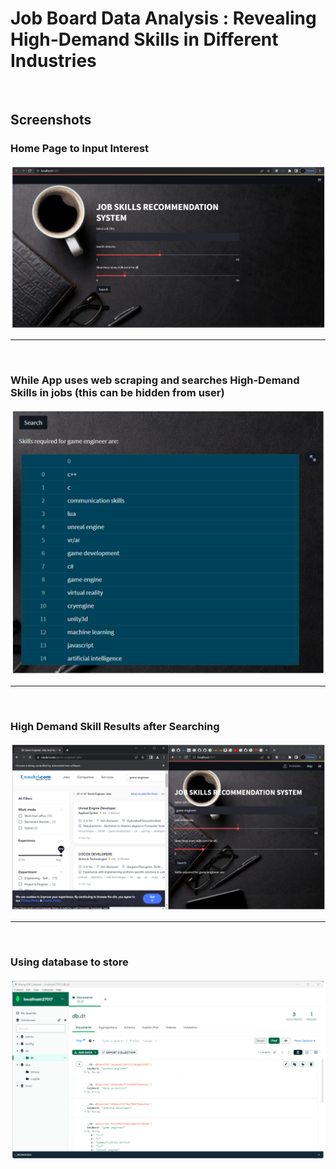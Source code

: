 <h1>Job Board Data Analysis : Revealing High-Demand Skills in Different Industries</h1>
<br>
<h2>Screenshots</h2>

<h3>Home Page to Input Interest</h3>
<img src="final_product_images/home_page.png" width="700">
<hr>
<br>
<h3>While App uses web scraping and searches High-Demand Skills in jobs (this can be hidden from user)</h3>
<img src="final_product_images/searching.png" width="700">
<hr>
<br>
<h3>High Demand Skill Results after Searching</h3>
<img src="final_product_images/results.png" width="700">
<hr>
<br>
<h3>Using database to store</h3>
<img src="final_product_images/database.png" width="700">


